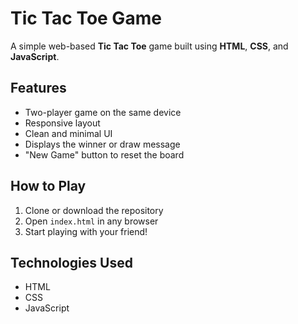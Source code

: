# Tic Tac Toe Game

A simple web-based **Tic Tac Toe** game built using **HTML**, **CSS**, and **JavaScript**.

## Features

- Two-player game on the same device
- Responsive layout
- Clean and minimal UI
- Displays the winner or draw message
- "New Game" button to reset the board

## How to Play

1. Clone or download the repository
2. Open `index.html` in any browser
3. Start playing with your friend!

## Technologies Used

- HTML
- CSS
- JavaScript


